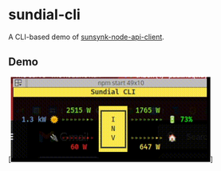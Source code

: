 # sundial-cli

A CLI-based demo of [sunsynk-node-api-client](https://github.com/paul-ridgway/sunsynk-node-api-client).

## Demo
  
  [![demo](./docs/demo.gif)]